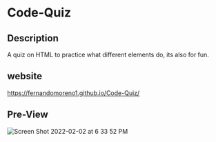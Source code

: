 # Code-Quiz

## Description
A quiz on HTML to practice what different elements do, its also for fun.

## website
https://fernandomoreno1.github.io/Code-Quiz/

## Pre-View
![Screen Shot 2022-02-02 at 6 33 52 PM](https://user-images.githubusercontent.com/94732823/152255523-f3a94218-8e42-4bdb-8ea1-cefdf795c557.png)
